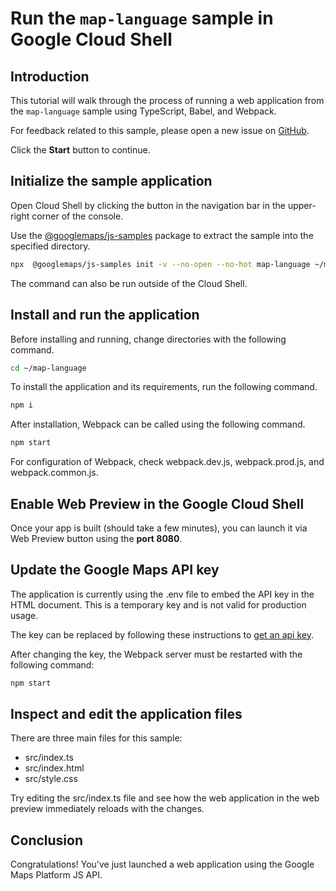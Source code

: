 # Run the `map-language` sample in Google Cloud Shell

<walkthrough-tutorial-duration duration="10"/>

## Introduction

This tutorial will walk through the process of running a web application from
the `map-language` sample using TypeScript, Babel, and Webpack.

For feedback related to this sample, please open a new issue on
[GitHub](https://github.com/googlemaps/js-samples/issues).

Click the **Start** button to continue.

## Initialize the sample application

Open Cloud Shell by clicking the
<walkthrough-cloud-shell-icon></walkthrough-cloud-shell-icon> button in the
navigation bar in the upper-right corner of the console.

Use the [@googlemaps/js-samples](https://www.npmjs.com/package/@googlemaps/js-samples) package to
extract the sample into the specified directory.

```bash
npx  @googlemaps/js-samples init -v --no-open --no-hot map-language ~/map-language
```

The command can also be run outside of the Cloud Shell.

## Install and run the application

Before installing and running, change directories with the following command.

```bash
cd ~/map-language
```

To install the application and its requirements, run the following command.

```bash
npm i
```

After installation, Webpack can be called using the following command.

```bash
npm start
```

For configuration of Webpack, check
<walkthrough-editor-open-file filePath="map-language/webpack.dev.js">webpack.dev.js</walkthrough-editor-open-file>,
<walkthrough-editor-open-file filePath="map-language/webpack.prod.js">webpack.prod.js</walkthrough-editor-open-file>,
and
<walkthrough-editor-open-file filePath="map-language/webpack.common.js">webpack.common.js</walkthrough-editor-open-file>.

## Enable Web Preview in the Google Cloud Shell

Once your app is built (should take a few minutes), you can launch it via
<walkthrough-spotlight-pointer target="cloudshell" spotlightId="devshell-web-preview-button">Web
Preview button</walkthrough-spotlight-pointer> using the **port 8080**.

## Update the Google Maps API key

The application is currently using the
<walkthrough-editor-open-file filePath="map-language/.env">.env</walkthrough-editor-open-file>
file to embed the API key in the HTML document. This is a temporary key and is
not valid for production usage.

The key can be replaced by following these instructions to
[get an api key](https://developers.google.com/maps/documentation/javascript/get-api-key).

After changing the key, the Webpack server must be restarted with the following
command:

```bash
npm start
```

## Inspect and edit the application files

There are three main files for this sample:

*   <walkthrough-editor-open-file filePath="map-language/src/index.ts">src/index.ts</walkthrough-editor-open-file>
*   <walkthrough-editor-open-file filePath="map-language/src/index.html">src/index.html</walkthrough-editor-open-file>
*   <walkthrough-editor-open-file filePath="map-language/src/style.css">src/style.css</walkthrough-editor-open-file>

Try editing the <walkthrough-editor-open-file filePath="map-language/src/index.ts">src/index.ts</walkthrough-editor-open-file> file and see how the web application in the web preview immediately reloads with the changes.

## Conclusion

<walkthrough-conclusion-trophy></walkthrough-conclusion-trophy>

Congratulations! You've just launched a web application using the Google Maps
Platform JS API.
